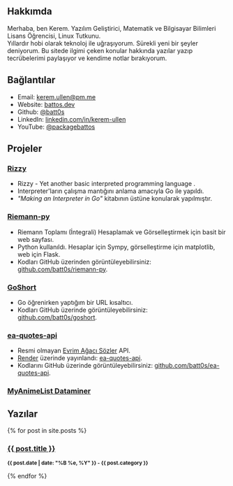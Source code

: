 ## Hakkımda

Merhaba, ben Kerem.
Yazılım Geliştirici, Matematik ve Bilgisayar Bilimleri Lisans Öğrencisi, Linux Tutkunu. <br>
Yıllardır hobi olarak teknoloj ile uğraşıyorum. Sürekli yeni bir şeyler deniyorum. Bu sitede ilgimi çeken konular hakkında yazılar yazıp tecrübelerimi paylaşıyor ve kendime notlar bırakıyorum. <br>

## Bağlantılar
- Email: [kerem.ullen@pm.me](mailto:kerem.ullen@pm.me) <br>
- Website: [battos.dev](https://battos.dev) <br>
- Github: [@batt0s](https://github.com/batt0s) <br>
- LinkedIn: [linkedin.com/in/kerem-ullen](https://linkedin.com/in/kerem-ullen) <br>
- YouTube: [@packagebattos](https://www.youtube.com/@packagebattos)


## Projeler
### [Rizzy](https://github.com/batt0s/rizzy)
- Rizzy - Yet another basic interpreted programming language .
- Interpreter'ların çalışma mantığını anlama amacıyla Go ile yapıldı.
- *"Making an Interpreter in Go"* kitabının üstüne konularak yapılmıştır.

### [Riemann-py](https://riemann.battos.dev/)
- Riemann Toplamı (İntegrali) Hesaplamak ve Görselleştirmek için basit bir web sayfası.
- Python kullanıldı. Hesaplar için Sympy, görselleştirme için matplotlib, web için Flask.
- Kodları GitHub üzerinden görüntüleyebilirsiniz: [github.com/batt0s/riemann-py](https://github.com/batt0s/riemann-py).

### [GoShort](https://goshort.battos.dev)
- Go öğrenirken yaptığım bir URL kısaltıcı.
- Kodları GitHub üzerinde görüntüleyebilirsiniz: [github.com/batt0s/goshort](https://github.com/batt0s/goshort).

### [ea-quotes-api](https://ea-quotes-api.onrender.com/)
- Resmi olmayan [Evrim Ağacı Sözler](https://evrimagaci.org/sozler) API.
- [Render](https://render.com) üzerinde yayınlandı: [ea-quotes-api](https://ea-quotes-api.onrender.com/).
- Kodlarını GitHub üzerinde görüntüleyebilirsiniz: [github.com/batt0s/ea-quotes-api](https://github.com/batt0s/ea-quotes-api).

### [MyAnimeList Dataminer](https://github.com/batt0s/mal-dataminer/)


## Yazılar
{% for post in site.posts %}
 <h3><a href="{{ post.url }}">{{ post.title }}</a></h3>
 <p><small><strong>{{ post.date | date: "%B %e, %Y" }} - {{ post.category }}</strong></small></p>            
{% endfor %}
